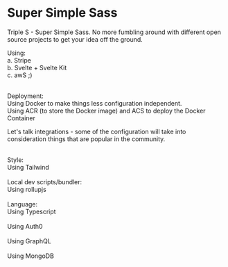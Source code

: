 # Super Simple Sass
Triple S - Super Simple Sass.  No more fumbling around with different open source projects to get your idea off the ground.

Using: <br />
a. Stripe <br />
b. Svelte + Svelte Kit <br />
c. awS ;) <br />

<br />
Deployment:<br />
Using Docker to make things less configuration independent.<br />
Using ACR (to store the Docker image) and ACS to deploy the Docker Container <br />

Let's talk integrations - some of the configuration will take into consideration things that are popular in the community.

<br />
Style:<br />
Using Tailwind<br />

<br />
Local dev scripts/bundler:<br />
Using rollupjs<br />

<br />
Language:<br />
Using Typescript<br />

<br />
Using Auth0<br />

<br />
Using GraphQL<br />

<br />
Using MongoDB<br />



